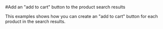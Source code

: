 #Add an "add to cart" button to the product search results

This examples shows how you can create an "add to cart" button for each product in the search results.
